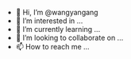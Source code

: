 - 👋 Hi, I’m @wangyangang
- 👀 I’m interested in ...
- 🌱 I’m currently learning ...
- 💞️ I’m looking to collaborate on ...
- 📫 How to reach me ...

<!---
wangyangang/wangyangang is a ✨ special ✨ repository because its `README.md` (this file) appears on your GitHub profile.
You can click the Preview link to take a look at your changes.
--->

